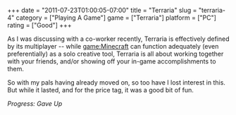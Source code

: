 +++
date = "2011-07-23T01:00:05-07:00"
title = "Terraria"
slug = "terraria-4"
category = ["Playing A Game"]
game = ["Terraria"]
platform = ["PC"]
rating = ["Good"]
+++

As I was discussing with a co-worker recently, Terraria is effectively defined by its multiplayer -- while <game:Minecraft> can function adequately (even preferentially) as a solo creative tool, Terraria is all about working together with your friends, and/or showing off your in-game accomplishments to them.

So with my pals having already moved on, so too have I lost interest in this.  But while it lasted, and for the price tag, it was a good bit of fun.

<i>Progress: Gave Up</i>